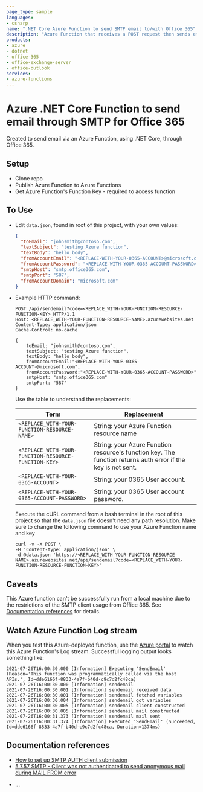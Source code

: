 ```yaml
---
page_type: sample
languages:
- csharp
name: ".NET Core Azure Function to send SMTP email to/with Office 365"
description: "Azure Function that receives a POST request then sends email."
products:
- azure
- dotnet
- office-365
- office-exchange-server
- office-outlook
services:
- azure-functions
---
```


# Azure .NET Core Function to send email through SMTP for Office 365

Created to send email via an Azure Function, using .NET Core, through Office 365. 

## Setup

* Clone repo
* Publish Azure Function to Azure Functions
* Get Azure Function's Function Key - required to access function

## To Use

* Edit `data.json`, found in root of this project, with your own values:

	```json
	{
	  "toEmail": "johnsmith@contoso.com",
	  "textSubject": "testing Azure function",
	  "textBody": "hello body",
	  "fromAccountEmail": "<REPLACE-WITH-YOUR-0365-ACCOUNT>@microsoft.com",
	  "fromAccountPassword": "<REPLACE-WITH-YOUR-0365-ACCOUNT-PASSWORD>",
	  "smtpHost": "smtp.office365.com",
	  "smtpPort": "587",
	  "fromAccountDomain": "microsoft.com"
	}
	```

* Example HTTP command: 

    ```http
    POST /api/sendemail?code=<REPLACE_WITH-YOUR-FUNCTION-RESOURCE-FUNCTION-KEY> HTTP/1.1
	Host: <REPLACE_WITH-YOUR-FUNCTION-RESOURCE-NAME>.azurewebsites.net
	Content-Type: application/json
	Cache-Control: no-cache

	{
		toEmail: "johnsmith@contoso.com",
		textSubject: "testing Azure function",
		textBody: "hello body",
		fromAccountEmail:"<REPLACE-WITH-YOUR-0365-ACCOUNT>@microsoft.com",
		fromAccountPassword:"<REPLACE-WITH-YOUR-0365-ACCOUNT-PASSWORD>"
		smtpHost: "smtp.office365.com"
		smtpPort: "587"
	}
    ```

	Use the table to understand the replacements:

	|Term|Replacement|
	|--|--|
	|`<REPLACE_WITH-YOUR-FUNCTION-RESOURCE-NAME>`|String: your Azure Function resource name|
	|`<REPLACE_WITH-YOUR-FUNCTION-RESOURCE-FUNCTION-KEY>`|String: your Azure Function resource's function key. The function returns auth error if the key is not sent.|
	|`<REPLACE-WITH-YOUR-0365-ACCOUNT>`|String: your 0365 User account.|
	|`<REPLACE-WITH-YOUR-0365-ACCOUNT-PASSWORD>`|String: your 0365 User account password.|

	Execute the cURL command from a bash terminal in the root of this project so that the `data.json` file doesn't need any path resolution. Make sure to change the following command to use your Azure Function name and key

	```CURL
	curl -v -X POST \
	-H 'Content-type: application/json' \
	-d @data.json 'https://<REPLACE_WITH-YOUR-FUNCTION-RESOURCE-NAME>.azurewebsites.net/api/sendemail?code=<REPLACE_WITH-YOUR-FUNCTION-RESOURCE-FUNCTION-KEY>'
	```

## Caveats

This Azure function can't be successfully run from a local machine due to the restrictions of the SMTP client usage from Office 365. See [Documentation references](#documentation-references) for details. 

## Watch Azure Function Log stream

When you test this Azure-deployed function, use the [Azure portal](https://portal.azure.com) to watch this Azure Function's Log stream. Successful logging output looks something like:

```console
2021-07-26T16:00:30.000 [Information] Executing 'SendEmail' (Reason='This function was programmatically called via the host APIs.', Id=dde6166f-8833-4a7f-b40d-c9c7d2fc48ca)
2021-07-26T16:00:30.000 [Information] sendemail
2021-07-26T16:00:30.001 [Information] sendemail received data
2021-07-26T16:00:30.001 [Information] sendemail fetched variables
2021-07-26T16:00:30.004 [Information] sendemail got variables
2021-07-26T16:00:30.005 [Information] sendemail client constructed
2021-07-26T16:00:30.005 [Information] sendemail mail constructed
2021-07-26T16:00:31.373 [Information] sendemail mail sent
2021-07-26T16:00:31.374 [Information] Executed 'SendEmail' (Succeeded, Id=dde6166f-8833-4a7f-b40d-c9c7d2fc48ca, Duration=1374ms)
```

## Documentation references
	
* [How to set up SMTP AUTH client submission](https://docs.microsoft.com/en-us/Exchange/mail-flow-best-practices/how-to-set-up-a-multifunction-device-or-application-to-send-email-using-microsoft-365-or-office-365?redirectSourcePath=%252fen-us%252farticle%252fHow-to-set-up-a-multifunction-device-or-application-to-send-email-using-Office-365-69f58e99-c550-4274-ad18-c805d654b4c4)
* [5.7.57 SMTP - Client was not authenticated to send anonymous mail during MAIL FROM error](https://stackoverflow.com/questions/30342884/5-7-57-smtp-client-was-not-authenticated-to-send-anonymous-mail-during-mail-fr)
	
- ...
